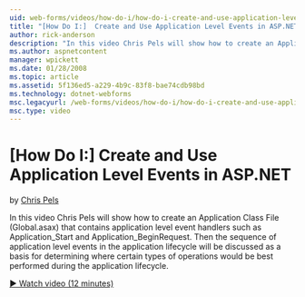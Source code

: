 ```yaml
---
uid: web-forms/videos/how-do-i/how-do-i-create-and-use-application-level-events-in-aspnet
title: "[How Do I:]  Create and Use Application Level Events in ASP.NET | Microsoft Docs"
author: rick-anderson
description: "In this video Chris Pels will show how to create an Application Class File (Global.asax) that contains application level event handlers such as Application_S..."
ms.author: aspnetcontent
manager: wpickett
ms.date: 01/28/2008
ms.topic: article
ms.assetid: 5f136ed5-a229-4b9c-83f8-bae74cdb98bd
ms.technology: dotnet-webforms
msc.legacyurl: /web-forms/videos/how-do-i/how-do-i-create-and-use-application-level-events-in-aspnet
msc.type: video
---
```

[How Do I:]  Create and Use Application Level Events in ASP.NET
====================
by [Chris Pels](https://twitter.com/chrispels)

In this video Chris Pels will show how to create an Application Class File (Global.asax) that contains application level event handlers such as Application\_Start and Application\_BeginRequest. Then the sequence of application level events in the application lifecycle will be discussed as a basis for determining where certain types of operations would be best performed during the application lifecycle.

[&#9654; Watch video (12 minutes)](https://channel9.msdn.com/Blogs/ASP-NET-Site-Videos/how-do-i-create-and-use-application-level-events-in-aspnet)
